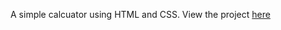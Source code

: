 A simple calcuator using HTML and CSS. View the project [here](https://pradipcodes.github.io/frontend-learning/calculator)